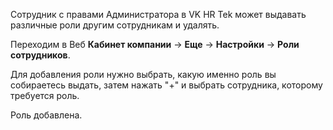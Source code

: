 
Сотрудник с правами Администратора в VK HR Tek может выдавать различные роли другим сотрудникам и удалять. 

Переходим в Веб **Кабинет компании** → **Еще** → **Настройки** → **Роли сотрудников**.

Для добавления роли нужно выбрать, какую именно роль вы собираетесь выдать, затем нажать "+" и выбрать сотрудника, которому требуется роль. 

Роль добавлена.